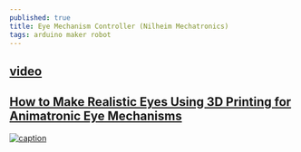 ```yaml
---
published: true
title: Eye Mechanism Controller (Nilheim Mechatronics)
tags: arduino maker robot
---
```

## [video](https://www.youtube.com/watch?v=qd465T2zMNw)

## [How to Make Realistic Eyes Using 3D Printing for Animatronic Eye Mechanisms](https://www.youtube.com/watch?v=RqZRKUbA_p0)

[![caption](https://img.youtube.com/vi/RqZRKUbA_p0/0.jpg)](https://www.youtube.com/watch?v=RqZRKUbA_p0)
